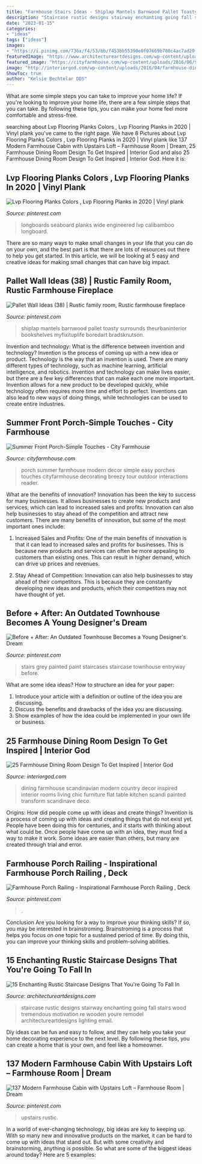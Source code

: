 ```yaml
---
title: "Farmhouse Stairs Ideas - Shiplap Mantels Barnwood Pallet Toasty Surrounds Theurbaninterior Bookshelves Myfixituplife Boredart Bradsknutson"
description: "Staircase rustic designs stairway enchanting going fall stairs wood tremendous motivation re wooden youre remodel architectureartdesigns lighting email"
date: "2023-01-15"
categories:
- "ideas"
tags: ["ideas"]
images:
- "https://i.pinimg.com/736x/f4/53/bb/f453bb55390e0f07669b780c4ac7ad20.jpg"
featuredImage: "https://www.architectureartdesigns.com/wp-content/uploads/2016/09/15-Enchanting-Rustic-Staircase-Designs-That-Youre-Going-To-Fall-In-Love-With-14.jpg"
featured_image: "https://cityfarmhouse.com/wp-content/uploads/2016/06/Summer-Front-Porch-Simple-Touches.jpg"
image: "http://interiorgod.com/wp-content/uploads/2016/04/farmhouse-dining-room-design-ideas.jpg"
ShowToc: true
author: "Kelsie Bechtelar DDS"
---
```



What are some simple steps you can take to improve your home life?
If you're looking to improve your home life, there are a few simple steps that you can take. By following these tips, you can make your home feel more comfortable and stress-free.

	

		
searching about Lvp Flooring Planks Colors , Lvp Flooring Planks in 2020 | Vinyl plank you've came to the right page. We have 8 Pictures about Lvp Flooring Planks Colors , Lvp Flooring Planks in 2020 | Vinyl plank like 137 Modern Farmhouse Cabin with Upstairs Loft – Farmhouse Room | Dream, 25 Farmhouse Dining Room Design To Get Inspired | Interior God and also 25 Farmhouse Dining Room Design To Get Inspired | Interior God. Here it is:
		
    
## Lvp Flooring Planks Colors , Lvp Flooring Planks In 2020 | Vinyl Plank

<img loading=lazy src="https://i.pinimg.com/736x/ce/2d/6b/ce2d6b4d4106dc727d25840181be0499.jpg" onerror="this.onerror=null;this.src='https://tse1.mm.bing.net/th?id=OIP.wbe1muXck4BVRasXUPo47QHaLG&amp;pid=15.1';" alt="Lvp Flooring Planks Colors , Lvp Flooring Planks in 2020 | Vinyl plank">

_Source: pinterest.com_

>longboards seaboard planks wide engineered lvp calibamboo longboard. 

	

There are so many ways to make small changes in your life that you can do on your own, and the best part is that there are lots of resources out there to help you get started. In this article, we will be looking at 5 easy and creative ideas for making small changes that can have big impact.

    
## Pallet Wall Ideas (38) | Rustic Family Room, Rustic Farmhouse Fireplace

<img loading=lazy src="https://i.pinimg.com/736x/5d/31/cc/5d31cceb64479c8b2826c330a488e738.jpg" onerror="this.onerror=null;this.src='https://tse3.mm.bing.net/th?id=OIP.tCSz919fl_JNFMfNf9xHXAHaKC&amp;pid=15.1';" alt="Pallet Wall Ideas (38) | Rustic family room, Rustic farmhouse fireplace">

_Source: pinterest.com_

>shiplap mantels barnwood pallet toasty surrounds theurbaninterior bookshelves myfixituplife boredart bradsknutson. 

	

Invention and technology: What is the difference between invention and technology?
Invention is the process of coming up with a new idea or product. Technology is the way that an invention is used. There are many different types of technology, such as machine learning, artificial intelligence, and robotics. Invention and technology can make lives easier, but there are a few key differences that can make each one more important. 
Invention allows for a new product to be developed quickly, while technology often requires more time and effort to perfect. Inventions can also lead to new ways of doing things, while technologies can be used to create entire industries.

    
## Summer Front Porch-Simple Touches - City Farmhouse

<img loading=lazy src="https://cityfarmhouse.com/wp-content/uploads/2016/06/Summer-Front-Porch-Simple-Touches.jpg" onerror="this.onerror=null;this.src='https://tse1.mm.bing.net/th?id=OIP.zRifLVGeHBN-rMSRQAbsvQHaLH&amp;pid=15.1';" alt="Summer Front Porch-Simple Touches - City Farmhouse">

_Source: cityfarmhouse.com_

>porch summer farmhouse modern decor simple easy porches touches cityfarmhouse decorating breezy tour outdoor interactions reader. 

	

What are the benefits of innovation?
Innovation has been the key to success for many businesses. It allows businesses to create new products and services, which can lead to increased sales and profits. Innovation can also help businesses to stay ahead of the competition and attract new customers.
There are many benefits of innovation, but some of the most important ones include:

1) Increased Sales and Profits: One of the main benefits of innovation is that it can lead to increased sales and profits for businesses. This is because new products and services can often be more appealing to customers than existing ones. This can result in higher demand, which can drive up prices and revenues.

2) Stay Ahead of Competition: Innovation can also help businesses to stay ahead of their competitors. This is because they are constantly developing new ideas and products, which their competitors may not have thought of yet.

    
## Before + After: An Outdated Townhouse Becomes A Young Designer&#039;s Dream

<img loading=lazy src="https://i.pinimg.com/736x/31/c4/db/31c4dbbda01c917952234c9f5df6f1c9--paint-stairs-grey-painted-stairs.jpg" onerror="this.onerror=null;this.src='https://tse2.mm.bing.net/th?id=OIP.ehz0g-QCPn33oO9bZnE3ogHaLH&amp;pid=15.1';" alt="Before + After: An Outdated Townhouse Becomes a Young Designer&#039;s Dream">

_Source: pinterest.com_

>stairs grey painted paint staircases staircase townhouse entryway before. 

	

What are some idea ideas?
How to structure an idea for your paper:
1) Introduce your article with a definition or outline of the idea you are discussing.
2) Discuss the benefits and drawbacks of the idea you are discussing.
3) Show examples of how the idea could be implemented in your own life or business.

    
## 25 Farmhouse Dining Room Design To Get Inspired | Interior God

<img loading=lazy src="http://interiorgod.com/wp-content/uploads/2016/04/farmhouse-dining-room-design-ideas.jpg" onerror="this.onerror=null;this.src='https://tse2.mm.bing.net/th?id=OIP.UzV3svZPz88CUgb001zRHgHaJ4&amp;pid=15.1';" alt="25 Farmhouse Dining Room Design To Get Inspired | Interior God">

_Source: interiorgod.com_

>dining farmhouse scandinavian modern country decor inspired interior rooms living chic furniture flat table kitchen scandi painted transform scandinave deco. 

	

Origins: How did people come up with ideas and create things?
Invention is a process of coming up with ideas and creating things that do not exist yet. People have been doing this for centuries, and it starts with thinking about what could be. Once people have come up with an idea, they must find a way to make it work. Some ideas are easier than others, but many are created through trial and error.

    
## Farmhouse Porch Railing - Inspirational Farmhouse Porch Railing , Deck

<img loading=lazy src="https://i.pinimg.com/736x/eb/28/7a/eb287ac8ab2eddf073b8af56cc79a177.jpg" onerror="this.onerror=null;this.src='https://tse4.mm.bing.net/th?id=OIP.s8nB0wQu8EilCjHcmz8RLwHaJ3&amp;pid=15.1';" alt="Farmhouse Porch Railing - Inspirational Farmhouse Porch Railing , Deck">

_Source: pinterest.com_

>. 

	

Conclusion
Are you looking for a way to improve your thinking skills? If so, you may be interested in brainstroming. Brainstroming is a process that helps you focus on one topic for a sustained period of time. By doing this, you can improve your thinking skills and problem-solving abilities.

    
## 15 Enchanting Rustic Staircase Designs That You&#039;re Going To Fall In

<img loading=lazy src="https://www.architectureartdesigns.com/wp-content/uploads/2016/09/15-Enchanting-Rustic-Staircase-Designs-That-Youre-Going-To-Fall-In-Love-With-14.jpg" onerror="this.onerror=null;this.src='https://tse2.mm.bing.net/th?id=OIP.4zSBbG_5yjIt6lqBy4SRKwHaJT&amp;pid=15.1';" alt="15 Enchanting Rustic Staircase Designs That You&#039;re Going To Fall In">

_Source: architectureartdesigns.com_

>staircase rustic designs stairway enchanting going fall stairs wood tremendous motivation re wooden youre remodel architectureartdesigns lighting email. 

	

Diy ideas can be fun and easy to follow, and they can help you take your home decorating experience to the next level. By following these tips, you can create a home that is your own, and feel like a homeowner.

    
## 137 Modern Farmhouse Cabin With Upstairs Loft – Farmhouse Room | Dream

<img loading=lazy src="https://i.pinimg.com/736x/f4/53/bb/f453bb55390e0f07669b780c4ac7ad20.jpg" onerror="this.onerror=null;this.src='https://tse1.mm.bing.net/th?id=OIP.F6TsPehzJghkeqW4Brk2AgHaLH&amp;pid=15.1';" alt="137 Modern Farmhouse Cabin with Upstairs Loft – Farmhouse Room | Dream">

_Source: pinterest.com_

>upstairs rustic. 

	

In a world of ever-changing technology, big ideas are key to keeping up. With so many new and innovative products on the market, it can be hard to come up with ideas that stand out. But with some creativity and brainstorming, anything is possible. So what are some of the biggest ideas around today? Here are 5 examples: 

